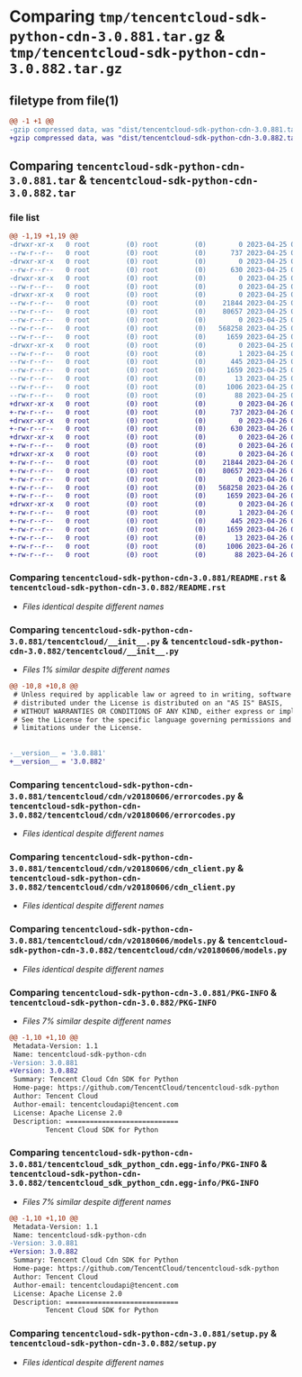 # Comparing `tmp/tencentcloud-sdk-python-cdn-3.0.881.tar.gz` & `tmp/tencentcloud-sdk-python-cdn-3.0.882.tar.gz`

## filetype from file(1)

```diff
@@ -1 +1 @@
-gzip compressed data, was "dist/tencentcloud-sdk-python-cdn-3.0.881.tar", last modified: Tue Apr 25 00:28:47 2023, max compression
+gzip compressed data, was "dist/tencentcloud-sdk-python-cdn-3.0.882.tar", last modified: Wed Apr 26 03:01:19 2023, max compression
```

## Comparing `tencentcloud-sdk-python-cdn-3.0.881.tar` & `tencentcloud-sdk-python-cdn-3.0.882.tar`

### file list

```diff
@@ -1,19 +1,19 @@
-drwxr-xr-x   0 root         (0) root         (0)        0 2023-04-25 00:28:47.000000 tencentcloud-sdk-python-cdn-3.0.881/
--rw-r--r--   0 root         (0) root         (0)      737 2023-04-25 00:28:47.000000 tencentcloud-sdk-python-cdn-3.0.881/README.rst
-drwxr-xr-x   0 root         (0) root         (0)        0 2023-04-25 00:28:47.000000 tencentcloud-sdk-python-cdn-3.0.881/tencentcloud/
--rw-r--r--   0 root         (0) root         (0)      630 2023-04-25 00:28:47.000000 tencentcloud-sdk-python-cdn-3.0.881/tencentcloud/__init__.py
-drwxr-xr-x   0 root         (0) root         (0)        0 2023-04-25 00:28:47.000000 tencentcloud-sdk-python-cdn-3.0.881/tencentcloud/cdn/
--rw-r--r--   0 root         (0) root         (0)        0 2023-04-25 00:28:47.000000 tencentcloud-sdk-python-cdn-3.0.881/tencentcloud/cdn/__init__.py
-drwxr-xr-x   0 root         (0) root         (0)        0 2023-04-25 00:28:47.000000 tencentcloud-sdk-python-cdn-3.0.881/tencentcloud/cdn/v20180606/
--rw-r--r--   0 root         (0) root         (0)    21844 2023-04-25 00:28:47.000000 tencentcloud-sdk-python-cdn-3.0.881/tencentcloud/cdn/v20180606/errorcodes.py
--rw-r--r--   0 root         (0) root         (0)    80657 2023-04-25 00:28:47.000000 tencentcloud-sdk-python-cdn-3.0.881/tencentcloud/cdn/v20180606/cdn_client.py
--rw-r--r--   0 root         (0) root         (0)        0 2023-04-25 00:28:47.000000 tencentcloud-sdk-python-cdn-3.0.881/tencentcloud/cdn/v20180606/__init__.py
--rw-r--r--   0 root         (0) root         (0)   568258 2023-04-25 00:28:47.000000 tencentcloud-sdk-python-cdn-3.0.881/tencentcloud/cdn/v20180606/models.py
--rw-r--r--   0 root         (0) root         (0)     1659 2023-04-25 00:28:47.000000 tencentcloud-sdk-python-cdn-3.0.881/PKG-INFO
-drwxr-xr-x   0 root         (0) root         (0)        0 2023-04-25 00:28:47.000000 tencentcloud-sdk-python-cdn-3.0.881/tencentcloud_sdk_python_cdn.egg-info/
--rw-r--r--   0 root         (0) root         (0)        1 2023-04-25 00:28:47.000000 tencentcloud-sdk-python-cdn-3.0.881/tencentcloud_sdk_python_cdn.egg-info/dependency_links.txt
--rw-r--r--   0 root         (0) root         (0)      445 2023-04-25 00:28:47.000000 tencentcloud-sdk-python-cdn-3.0.881/tencentcloud_sdk_python_cdn.egg-info/SOURCES.txt
--rw-r--r--   0 root         (0) root         (0)     1659 2023-04-25 00:28:47.000000 tencentcloud-sdk-python-cdn-3.0.881/tencentcloud_sdk_python_cdn.egg-info/PKG-INFO
--rw-r--r--   0 root         (0) root         (0)       13 2023-04-25 00:28:47.000000 tencentcloud-sdk-python-cdn-3.0.881/tencentcloud_sdk_python_cdn.egg-info/top_level.txt
--rw-r--r--   0 root         (0) root         (0)     1006 2023-04-25 00:28:47.000000 tencentcloud-sdk-python-cdn-3.0.881/setup.py
--rw-r--r--   0 root         (0) root         (0)       88 2023-04-25 00:28:47.000000 tencentcloud-sdk-python-cdn-3.0.881/setup.cfg
+drwxr-xr-x   0 root         (0) root         (0)        0 2023-04-26 03:01:19.000000 tencentcloud-sdk-python-cdn-3.0.882/
+-rw-r--r--   0 root         (0) root         (0)      737 2023-04-26 03:01:19.000000 tencentcloud-sdk-python-cdn-3.0.882/README.rst
+drwxr-xr-x   0 root         (0) root         (0)        0 2023-04-26 03:01:19.000000 tencentcloud-sdk-python-cdn-3.0.882/tencentcloud/
+-rw-r--r--   0 root         (0) root         (0)      630 2023-04-26 03:01:19.000000 tencentcloud-sdk-python-cdn-3.0.882/tencentcloud/__init__.py
+drwxr-xr-x   0 root         (0) root         (0)        0 2023-04-26 03:01:19.000000 tencentcloud-sdk-python-cdn-3.0.882/tencentcloud/cdn/
+-rw-r--r--   0 root         (0) root         (0)        0 2023-04-26 03:01:19.000000 tencentcloud-sdk-python-cdn-3.0.882/tencentcloud/cdn/__init__.py
+drwxr-xr-x   0 root         (0) root         (0)        0 2023-04-26 03:01:19.000000 tencentcloud-sdk-python-cdn-3.0.882/tencentcloud/cdn/v20180606/
+-rw-r--r--   0 root         (0) root         (0)    21844 2023-04-26 03:01:19.000000 tencentcloud-sdk-python-cdn-3.0.882/tencentcloud/cdn/v20180606/errorcodes.py
+-rw-r--r--   0 root         (0) root         (0)    80657 2023-04-26 03:01:19.000000 tencentcloud-sdk-python-cdn-3.0.882/tencentcloud/cdn/v20180606/cdn_client.py
+-rw-r--r--   0 root         (0) root         (0)        0 2023-04-26 03:01:19.000000 tencentcloud-sdk-python-cdn-3.0.882/tencentcloud/cdn/v20180606/__init__.py
+-rw-r--r--   0 root         (0) root         (0)   568258 2023-04-26 03:01:19.000000 tencentcloud-sdk-python-cdn-3.0.882/tencentcloud/cdn/v20180606/models.py
+-rw-r--r--   0 root         (0) root         (0)     1659 2023-04-26 03:01:19.000000 tencentcloud-sdk-python-cdn-3.0.882/PKG-INFO
+drwxr-xr-x   0 root         (0) root         (0)        0 2023-04-26 03:01:19.000000 tencentcloud-sdk-python-cdn-3.0.882/tencentcloud_sdk_python_cdn.egg-info/
+-rw-r--r--   0 root         (0) root         (0)        1 2023-04-26 03:01:19.000000 tencentcloud-sdk-python-cdn-3.0.882/tencentcloud_sdk_python_cdn.egg-info/dependency_links.txt
+-rw-r--r--   0 root         (0) root         (0)      445 2023-04-26 03:01:19.000000 tencentcloud-sdk-python-cdn-3.0.882/tencentcloud_sdk_python_cdn.egg-info/SOURCES.txt
+-rw-r--r--   0 root         (0) root         (0)     1659 2023-04-26 03:01:19.000000 tencentcloud-sdk-python-cdn-3.0.882/tencentcloud_sdk_python_cdn.egg-info/PKG-INFO
+-rw-r--r--   0 root         (0) root         (0)       13 2023-04-26 03:01:19.000000 tencentcloud-sdk-python-cdn-3.0.882/tencentcloud_sdk_python_cdn.egg-info/top_level.txt
+-rw-r--r--   0 root         (0) root         (0)     1006 2023-04-26 03:01:19.000000 tencentcloud-sdk-python-cdn-3.0.882/setup.py
+-rw-r--r--   0 root         (0) root         (0)       88 2023-04-26 03:01:19.000000 tencentcloud-sdk-python-cdn-3.0.882/setup.cfg
```

### Comparing `tencentcloud-sdk-python-cdn-3.0.881/README.rst` & `tencentcloud-sdk-python-cdn-3.0.882/README.rst`

 * *Files identical despite different names*

### Comparing `tencentcloud-sdk-python-cdn-3.0.881/tencentcloud/__init__.py` & `tencentcloud-sdk-python-cdn-3.0.882/tencentcloud/__init__.py`

 * *Files 1% similar despite different names*

```diff
@@ -10,8 +10,8 @@
 # Unless required by applicable law or agreed to in writing, software
 # distributed under the License is distributed on an "AS IS" BASIS,
 # WITHOUT WARRANTIES OR CONDITIONS OF ANY KIND, either express or implied.
 # See the License for the specific language governing permissions and
 # limitations under the License.
 
 
-__version__ = '3.0.881'
+__version__ = '3.0.882'
```

### Comparing `tencentcloud-sdk-python-cdn-3.0.881/tencentcloud/cdn/v20180606/errorcodes.py` & `tencentcloud-sdk-python-cdn-3.0.882/tencentcloud/cdn/v20180606/errorcodes.py`

 * *Files identical despite different names*

### Comparing `tencentcloud-sdk-python-cdn-3.0.881/tencentcloud/cdn/v20180606/cdn_client.py` & `tencentcloud-sdk-python-cdn-3.0.882/tencentcloud/cdn/v20180606/cdn_client.py`

 * *Files identical despite different names*

### Comparing `tencentcloud-sdk-python-cdn-3.0.881/tencentcloud/cdn/v20180606/models.py` & `tencentcloud-sdk-python-cdn-3.0.882/tencentcloud/cdn/v20180606/models.py`

 * *Files identical despite different names*

### Comparing `tencentcloud-sdk-python-cdn-3.0.881/PKG-INFO` & `tencentcloud-sdk-python-cdn-3.0.882/PKG-INFO`

 * *Files 7% similar despite different names*

```diff
@@ -1,10 +1,10 @@
 Metadata-Version: 1.1
 Name: tencentcloud-sdk-python-cdn
-Version: 3.0.881
+Version: 3.0.882
 Summary: Tencent Cloud Cdn SDK for Python
 Home-page: https://github.com/TencentCloud/tencentcloud-sdk-python
 Author: Tencent Cloud
 Author-email: tencentcloudapi@tencent.com
 License: Apache License 2.0
 Description: ============================
         Tencent Cloud SDK for Python
```

### Comparing `tencentcloud-sdk-python-cdn-3.0.881/tencentcloud_sdk_python_cdn.egg-info/PKG-INFO` & `tencentcloud-sdk-python-cdn-3.0.882/tencentcloud_sdk_python_cdn.egg-info/PKG-INFO`

 * *Files 7% similar despite different names*

```diff
@@ -1,10 +1,10 @@
 Metadata-Version: 1.1
 Name: tencentcloud-sdk-python-cdn
-Version: 3.0.881
+Version: 3.0.882
 Summary: Tencent Cloud Cdn SDK for Python
 Home-page: https://github.com/TencentCloud/tencentcloud-sdk-python
 Author: Tencent Cloud
 Author-email: tencentcloudapi@tencent.com
 License: Apache License 2.0
 Description: ============================
         Tencent Cloud SDK for Python
```

### Comparing `tencentcloud-sdk-python-cdn-3.0.881/setup.py` & `tencentcloud-sdk-python-cdn-3.0.882/setup.py`

 * *Files identical despite different names*

